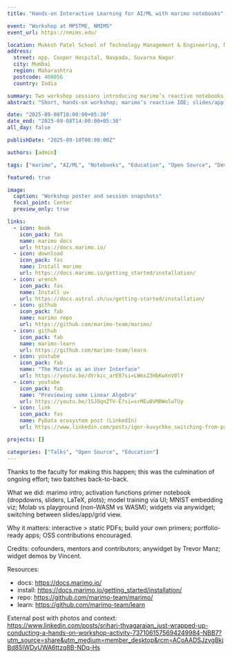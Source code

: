 ```yaml
---
title: "Hands-on Interactive Learning for AI/ML with marimo notebooks"

event: "Workshop at MPSTME, NMIMS"
event_url: https://nmims.edu/

location: Mukesh Patel School of Technology Management & Engineering, Mumbai
address:
  street: opp. Cooper Hospital, Navpada, Suvarna Nagar
  city: Mumbai
  region: Maharashtra
  postcode: 400056
  country: India

summary: Two workshop sessions introducing marimo’s reactive notebooks; interactive AI/ML notebook showcases & walkthroughs; OSS and portfolio guidance.
abstract: "Short, hands-on workshop; marimo’s reactive IDE; slides/app view toggle; activation functions primer notebook; model training via UI; Molab intro (mainly for non-WASM packages); widgets/anywidget; OSS discovery and contributing; tailored to AI syllabus; code-along."

date: "2025-09-08T10:00:00+05:30"
date_end: "2025-09-08T14:00:00+05:30"
all_day: false

publishDate: "2025-09-10T00:00:00Z"

authors: [admin]

tags: ["marimo", "AI/ML", "Notebooks", "Education", "Open Source", "Developer Tools"]

featured: true

image:
  caption: "Workshop poster and session snapshots"
  focal_point: Center
  preview_only: true

links:
  - icon: book
    icon_pack: fas
    name: marimo docs
    url: https://docs.marimo.io/
  - icon: download
    icon_pack: fas
    name: Install marimo
    url: https://docs.marimo.io/getting_started/installation/
  - icon: wrench
    icon_pack: fas
    name: Install uv
    url: https://docs.astral.sh/uv/getting-started/installation/
  - icon: github
    icon_pack: fab
    name: marimo repo
    url: https://github.com/marimo-team/marimo/
  - icon: github
    icon_pack: fab
    name: marimo-learn
    url: https://github.com/marimo-team/learn
  - icon: youtube
    icon_pack: fab
    name: "The Matrix as an User Interface"
    url: https://youtu.be/dVrkzc_arE8?si=LWmxZ3HbKwXnV0lY
  - icon: youtube
    icon_pack: fab
    name: "Previewing some Linear Algebra"
    url: https://youtu.be/1SJOqnZTV-E?si=srMEu0VMBWolwTUy
  - icon: link
    icon_pack: fas
    name: PyData ecosystem post (LinkedIn)
    url: https://www.linkedin.com/posts/igor-kuvychko_switching-from-pandas-to-polars-activity-7363198730948284416-DwEr/

projects: []

categories: ["Talks", "Open Source", "Education"]
---
```


Thanks to the faculty for making this happen; this was the culmination of ongoing effort; two batches back-to-back.

What we did: marimo intro; activation functions primer notebook (dropdowns, sliders, LaTeX, plots); model training via UI; MNIST embedding viz; Molab vs playground (non-WASM vs WASM); widgets via anywidget; switching between slides/app/grid view.

Why it matters: interactive > static PDFs; build your own primers; portfolio-ready apps; OSS contributions encouraged.

Credits: cofounders, mentors and contributors; anywidget by Trevor Manz; widget demos by Vincent.

Resources:
- docs: https://docs.marimo.io/
- install: https://docs.marimo.io/getting_started/installation/
- repo: https://github.com/marimo-team/marimo/
- learn: https://github.com/marimo-team/learn

External post with photos and context: https://www.linkedin.com/posts/srihari-thyagarajan_just-wrapped-up-conducting-a-hands-on-workshop-activity-7371061575694249984-NBB7?utm_source=share&utm_medium=member_desktop&rcm=ACoAADSJzvgBkjBd85IWDyUWA6ttzq8B-NDq-Hs

